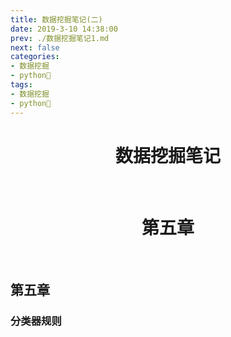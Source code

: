 ```yaml
---
title: 数据挖掘笔记(二)
date: 2019-3-10 14:38:00
prev: ./数据挖掘笔记1.md
next: false
categories:
- 数据挖掘
- python🐍
tags:
- 数据挖掘
- python🐍
---
```


<div align=center><h1>数据挖掘笔记</h1></div>
<br/>
<div align=center><h1>第五章</h1></div>  <br/>

## 第五章
### 分类器规则
<Valine></Valine>
